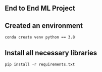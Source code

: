 ## End to End ML Project 
## Created an environment
```
conda create venv python == 3.8
```
## Install all necessary libraries
```
pip install -r requirements.txt
```